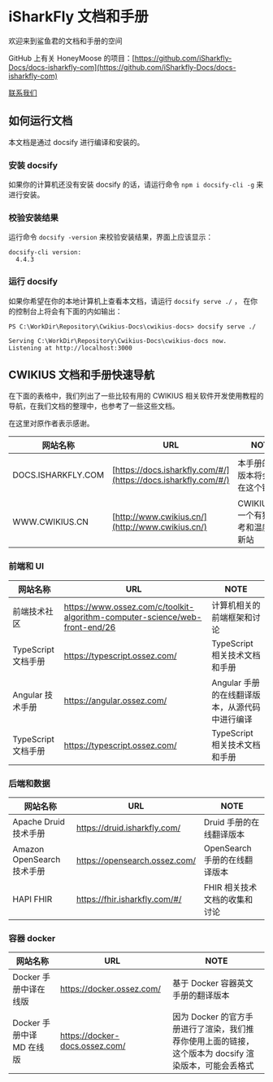 # iSharkFly 文档和手册

欢迎来到鲨鱼君的文档和手册的空间

GitHub 上有关 HoneyMoose
的项目：[https://github.com/iSharkfly-Docs/docs-isharkfly-com](https://github.com/iSharkfly-Docs/docs-isharkfly-com)

[联系我们](CONTACT.md ':include')

## 如何运行文档

本文档是通过 docsify 进行编译和安装的。

### 安装 docsify

如果你的计算机还没有安装 docsify 的话，请运行命令  `npm i docsify-cli -g` 来进行安装。

### 校验安装结果

运行命令 `docsify -version` 来校验安装结果，界面上应该显示：

```text
docsify-cli version:
  4.4.3
```

### 运行 docsify

如果你希望在你的本地计算机上查看本文档，请运行  `docsify serve ./` ， 在你的控制台上将会有下面的内如输出：

```text
PS C:\WorkDir\Repository\Cwikius-Docs\cwikius-docs> docsify serve ./

Serving C:\WorkDir\Repository\Cwikius-Docs\cwikius-docs now.
Listening at http://localhost:3000
```

## CWIKIUS 文档和手册快速导航

在下面的表格中，我们列出了一些比较有用的 CWIKIUS 相关软件开发使用教程的导航，在我们文档的整理中，也参考了一些这些文档。

在这里对原作者表示感谢。

| 网站名称               | URL                                                            | NOTE                      | GitHub                                                                                                       | 
|--------------------|----------------------------------------------------------------|---------------------------|--------------------------------------------------------------------------------------------------------------|
| DOCS.ISHARKFLY.COM | [https://docs.isharkfly.com/#/](https://docs.isharkfly.com/#/) | 本手册的编译版本将会部署在这个链接上        | [https://github.com/iSharkfly-Docs/docs-isharkfly-com](https://github.com/iSharkfly-Docs/docs-isharkfly-com) |
| WWW.CWIKIUS.CN     | [http://www.cwikius.cn/](http://www.cwikius.cn/)               | CWIKIUS.CN 一个有独立思考和温度的清新站 | N/A                                                                                                          |

### 前端和 UI

| 网站名称            | URL                                                                         | NOTE                        |
|-----------------|-----------------------------------------------------------------------------|-----------------------------|
| 前端技术社区          | https://www.ossez.com/c/toolkit-algorithm-computer-science/web-front-end/26 | 计算机相关的前端框架和讨论               |
| TypeScript 文档手册 | https://typescript.ossez.com/                                               | TypeScript 相关技术文档和手册        |
| Angular 技术手册    | https://angular.ossez.com/                                                  | Angular 手册的在线翻译版本，从源代码中进行编译 |
| TypeScript 文档手册 | https://typescript.ossez.com/                                               | TypeScript 相关技术文档和手册        |

### 后端和数据

| 网站名称                   | URL                           | NOTE                 |
|------------------------|-------------------------------|----------------------|
| Apache Druid 技术手册      | https://druid.isharkfly.com/  | Druid 手册的在线翻译版本      |
| Amazon OpenSearch 技术手册 | https://opensearch.ossez.com/ | OpenSearch 手册的在线翻译版本 |
| HAPI FHIR              | https://fhir.isharkfly.com/#/ | FHIR 相关技术文档的收集和讨论    |

### 容器 docker

| 网站名称               | URL                            | NOTE                                                        |
|--------------------|--------------------------------|-------------------------------------------------------------|
| Docker 手册中译在线版     | https://docker.ossez.com/      | 基于 Docker 容器英文手册的翻译版本                                       |
| Docker 手册中译 MD 在线版 | https://docker-docs.ossez.com/ | 因为 Docker 的官方手册进行了渲染，我们推荐你使用上面的链接，这个版本为 docsify 渲染版本，可能会丢格式 |